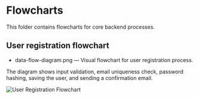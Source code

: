# Flowcharts

This folder contains flowcharts for core backend processes.

## User registration flowchart
- data-flow-diagram.png — Visual flowchart for user registration process.

The diagram shows input validation, email uniqueness check, password hashing,
saving the user, and sending a confirmation email.

![User Registration Flowchart](./data-flow-diagram.png)
